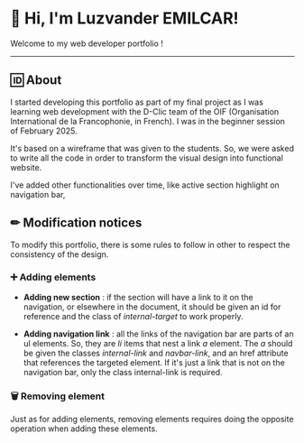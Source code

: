# 👋 Hi, I'm Luzvander EMILCAR!

Welcome to my web developer portfolio !


---

## 🆔️ About

I started developing this portfolio as part of my final project as I was learning web development with the D-Clic team of the OIF (Organisation International de la Francophonie, in French). I was in the beginner session of February 2025.

It's based on a wireframe that was given to the students. So, we were asked to write all the code in order to transform the visual design into functional website.

I've added other functionalities over time, like active section highlight on navigation bar, 


## ✏ Modification notices 

To modify this portfolio, there is some rules to follow in other to respect the consistency of the design.

### ➕ Adding elements 

- **Adding new section** : if the section will have a link to it on the navigation, or elsewhere in the document, it should be given an id for reference and the class of *internal-target* to work properly.

- **Adding navigation link** : all the links of the navigation bar are parts of an ul elements. So, they are *li* items that nest a link *a* element. The *a* should be given the classes *internal-link* and *navbar-link*, and an href attribute that references the targeted element. If it's just a link that is not on the navigation bar, only the class internal-link is required.

### 🗑 Removing element

Just as for adding elements, removing elements requires doing the opposite operation when adding these elements.